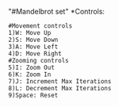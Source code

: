 "#Mandelbrot set"
*Controls:

	#Movement controls
	1)W: Move Up
	2)S: Move Down
	3)A: Move Left 
	4)D: Move Right
	#Zooming controls
	5)I: Zoom Out
	6)K: Zoom In
	7)J: Increment Max Iterations
	8)L: Decrement Max Iterations
	9)Space: Reset
